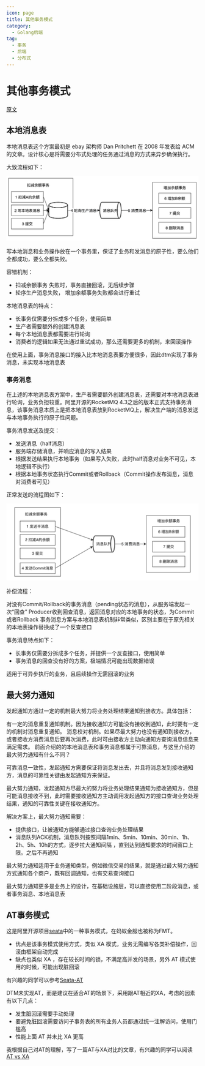 ```yaml
---
icon: page
title: 其他事务模式
category:
  - Golang后端
tag:
  - 事务
  - 后端
  - 分布式
---
```

# 其他事务模式

[原文](https://dtm.pub/practice/other.html)

## 本地消息表

本地消息表这个方案最初是 ebay 架构师 Dan Pritchett 在 2008 年发表给 ACM 的文章。设计核心是将需要分布式处理的任务通过消息的方式来异步确保执行。

大致流程如下：

![local_msg_table](https://raw.githubusercontent.com/gqzcl/blog_image/master/20220607115012.png)

写本地消息和业务操作放在一个事务里，保证了业务和发消息的原子性，要么他们全都成功，要么全都失败。

容错机制：

* 扣减余额事务 失败时，事务直接回滚，无后续步骤
* 轮序生产消息失败， 增加余额事务失败都会进行重试

本地消息表的特点：

* 长事务仅需要分拆成多个任务，使用简单
* 生产者需要额外的创建消息表
* 每个本地消息表都需要进行轮询
* 消费者的逻辑如果无法通过重试成功，那么还需要更多的机制，来回滚操作

在使用上面，事务消息接口的接入比本地消息表要方便很多，因此dtm实现了事务消息，未实现本地消息表

### 事务消息

在上述的本地消息表方案中，生产者需要额外创建消息表，还需要对本地消息表进行轮询，业务负担较重。阿里开源的RocketMQ 4.3之后的版本正式支持事务消息，该事务消息本质上是把本地消息表放到RocketMQ上，解决生产端的消息发送与本地事务执行的原子性问题。

事务消息发送及提交：

* 发送消息（half消息）
* 服务端存储消息，并响应消息的写入结果
* 根据发送结果执行本地事务（如果写入失败，此时half消息对业务不可见，本地逻辑不执行）
* 根据本地事务状态执行Commit或者Rollback（Commit操作发布消息，消息对消费者可见）

正常发送的流程图如下：

![msg_trans](https://raw.githubusercontent.com/gqzcl/blog_image/master/20220607115036.png)

补偿流程：

对没有Commit/Rollback的事务消息（pending状态的消息），从服务端发起一次“回查” Producer收到回查消息，返回消息对应的本地事务的状态，为Commit或者Rollback 事务消息方案与本地消息表机制非常类似，区别主要在于原先相关的本地表操作替换成了一个反查接口

事务消息特点如下：

* 长事务仅需要分拆成多个任务，并提供一个反查接口，使用简单
* 事务消息的回查没有好的方案，极端情况可能出现数据错误

适用于可异步执行的业务，且后续操作无需回滚的业务

## 最大努力通知

发起通知方通过一定的机制最大努力将业务处理结果通知到接收方。具体包括：

有一定的消息重复通知机制。因为接收通知方可能没有接收到通知，此时要有一定的机制对消息重复通知。 消息校对机制。如果尽最大努力也没有通知到接收方，或者接收方消费消息后要再次消费，此时可由接收方主动向通知方查询消息信息来满足需求。 前面介绍的的本地消息表和事务消息都属于可靠消息，与这里介绍的最大努力通知有什么不同？

可靠消息一致性，发起通知方需要保证将消息发出去，并且将消息发到接收通知方，消息的可靠性关键由发起通知方来保证。

最大努力通知，发起通知方尽最大的努力将业务处理结果通知为接收通知方，但是可能消息接收不到，此时需要接收通知方主动调用发起通知方的接口查询业务处理结果，通知的可靠性关键在接收通知方。

解决方案上，最大努力通知需要：

* 提供接口，让被通知方能够通过接口查询业务处理结果
* 消息队列ACK机制，消息队列按照间隔1min、5min、10min、30min、1h、2h、5h、10h的方式，逐步拉大通知间隔 ，直到达到通知要求的时间窗口上限。之后不再通知

最大努力通知适用于业务通知类型，例如微信交易的结果，就是通过最大努力通知方式通知各个商户，既有回调通知，也有交易查询接口

最大努力通知更多是业务上的设计，在基础设施层，可以直接使用二阶段消息，或者事务消息、本地消息表

## AT事务模式

这是阿里开源项目[seata](https://github.com/seata/seata)中的一种事务模式，在蚂蚁金服也被称为FMT。

* 优点是该事务模式使用方式，类似 XA 模式，业务无需编写各类补偿操作，回滚由框架自动完成
* 缺点也类似 XA ，存在较长时间的锁，不满足高并发的场景，另外 AT 模式使用的时候，可能出现脏回滚

有兴趣的同学可以参考[Seata-AT](http://seata.io/zh-cn/docs/dev/mode/xa-mode.html)

DTM未实现AT，而是建议在适合AT的场景下，采用跟AT相近的XA，考虑的因素有以下几点：

* 发生脏回滚需要手动处理
* 要避免脏回滚需要访问子事务表的所有业务人员都通过统一注解访问，使用门槛高
* 性能上面 AT 并未比 XA 更高

我根据自己对AT的理解，写了一篇AT与XA对比的文章，有兴趣的同学可以阅读 [AT vs XA](https://dtm.pub/practice/at.html)
